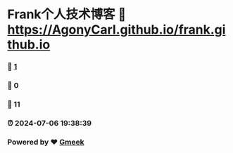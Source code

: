 # Frank个人技术博客 :link: https://AgonyCarl.github.io/frank.github.io 
### :page_facing_up: [1](https://AgonyCarl.github.io/frank.github.io/tag.html) 
### :speech_balloon: 0 
### :hibiscus: 11 
### :alarm_clock: 2024-07-06 19:38:39 
### Powered by :heart: [Gmeek](https://github.com/Meekdai/Gmeek)
